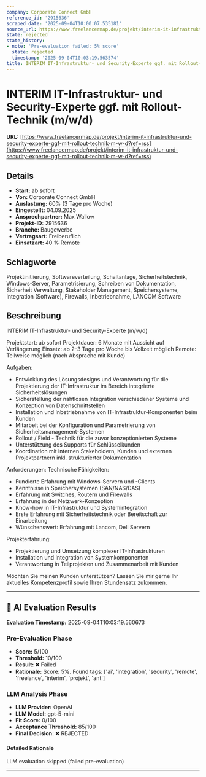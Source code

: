 ```yaml
---
company: Corporate Connect GmbH
reference_id: '2915636'
scraped_date: '2025-09-04T10:00:07.535181'
source_url: https://www.freelancermap.de/projekt/interim-it-infrastruktur-und-security-experte-ggf-mit-rollout-technik-m-w-d?ref=rss
state: rejected
state_history:
- note: 'Pre-evaluation failed: 5% score'
  state: rejected
  timestamp: '2025-09-04T10:03:19.563574'
title: INTERIM IT-Infrastruktur- und Security-Experte ggf. mit Rollout-Technik (m/w/d)
---
```



# INTERIM IT-Infrastruktur- und Security-Experte ggf. mit Rollout-Technik (m/w/d)
**URL:** [https://www.freelancermap.de/projekt/interim-it-infrastruktur-und-security-experte-ggf-mit-rollout-technik-m-w-d?ref=rss](https://www.freelancermap.de/projekt/interim-it-infrastruktur-und-security-experte-ggf-mit-rollout-technik-m-w-d?ref=rss)
## Details
- **Start:** ab sofort
- **Von:** Corporate Connect GmbH
- **Auslastung:** 60% (3 Tage pro Woche)
- **Eingestellt:** 04.09.2025
- **Ansprechpartner:** Max Wallow
- **Projekt-ID:** 2915636
- **Branche:** Baugewerbe
- **Vertragsart:** Freiberuflich
- **Einsatzart:** 40
                                                % Remote

## Schlagworte
Projektinitiierung, Softwareverteilung, Schaltanlage, Sicherheitstechnik, Windows-Server, Parametrisierung, Schreiben von Dokumentation, Sicherheit Verwaltung, Stakeholder Management, Speichersysteme, Integration (Software), Firewalls, Inbetriebnahme, LANCOM Software

## Beschreibung
INTERIM IT-Infrastruktur- und Security-Experte (m/w/d)

Projektstart: ab sofort
Projektdauer: 6 Monate mit Aussicht auf Verlängerung
Einsatz: ab 2–3 Tage pro Woche bis Vollzeit möglich
Remote: Teilweise möglich (nach Absprache mit Kunde)

Aufgaben:
- Entwicklung des Lösungsdesigns und Verantwortung für die Projektierung der IT-Infrastruktur im Bereich integrierte Sicherheitslösungen
- Sicherstellung der nahtlosen Integration verschiedener Systeme und Konzeption von Datenschnittstellen
- Installation und Inbetriebnahme von IT-Infrastruktur-Komponenten beim Kunden
- Mitarbeit bei der Konfiguration und Parametrierung von Sicherheitsmanagement-Systemen
- Rollout / Field - Technik für die zuvor konzeptionierten Systeme
- Unterstützung des Supports für Schlüsselkunden
- Koordination mit internen Stakeholdern, Kunden und externen Projektpartnern inkl. strukturierter Dokumentation

Anforderungen:
Technische Fähigkeiten:
- Fundierte Erfahrung mit Windows-Servern und -Clients
- Kenntnisse in Speichersystemen (SAN/NAS/DAS)
- Erfahrung mit Switches, Routern und Firewalls
- Erfahrung in der Netzwerk-Konzeption
- Know-how in IT-Infrastruktur und Systemintegration
- Erste Erfahrung mit Sicherheitstechnik oder Bereitschaft zur Einarbeitung
- Wünschenswert: Erfahrung mit Lancom, Dell Servern

Projekterfahrung:
- Projektierung und Umsetzung komplexer IT-Infrastrukturen
- Installation und Integration von Systemkomponenten
- Verantwortung in Teilprojekten und Zusammenarbeit mit Kunden

Möchten Sie meinen Kunden unterstützen?
Lassen Sie mir gerne Ihr aktuelles Kompetenzprofil sowie Ihren Stundensatz zukommen.

---

## 🤖 AI Evaluation Results

**Evaluation Timestamp:** 2025-09-04T10:03:19.560673

### Pre-Evaluation Phase
- **Score:** 5/100
- **Threshold:** 10/100
- **Result:** ❌ Failed
- **Rationale:** Score: 5%. Found tags: ['ai', 'integration', 'security', 'remote', 'freelance', 'interim', 'projekt', 'ant']

### LLM Analysis Phase
- **LLM Provider:** OpenAI
- **LLM Model:** gpt-5-mini
- **Fit Score:** 0/100
- **Acceptance Threshold:** 85/100
- **Final Decision:** ❌ REJECTED

#### Detailed Rationale
LLM evaluation skipped (failed pre-evaluation)

---
